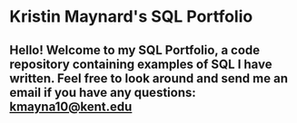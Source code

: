 # Kristin Maynard's SQL Portfolio

## Hello! Welcome to my SQL Portfolio, a code repository containing examples of SQL I have written. Feel free to look around and send me an email if you have any questions: kmayna10@kent.edu

